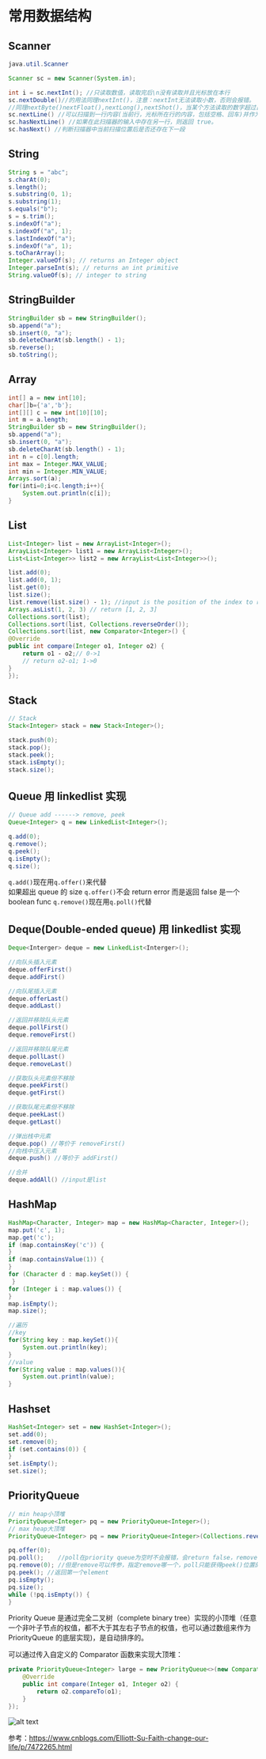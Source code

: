 # 常用数据结构

## Scanner

```java
java.util.Scanner

Scanner sc = new Scanner(System.in);

int i = sc.nextInt(); //只读取数值，读取完后\n没有读取并且光标放在本行
sc.nextDouble()//的用法同理nextInt()，注意：nextInt无法读取小数，否则会报错。
//同理nextByte()nextFloat(),nextLong(),nextShot()，当某个方法读取的数字超过自身范围，则会报错。
sc.nextLine() //可以扫描到一行内容(当前行，光标所在行的内容，包括空格、回车)并作为一个字符串而被获取到。
sc.hasNextLine() //如果在此扫描器的输入中存在另一行，则返回 true。
sc.hasNext() //判断扫描器中当前扫描位置后是否还存在下一段
```

## String

```java
String s = "abc";
s.charAt(0);
s.length();
s.substring(0, 1);
s.substring(1);
s.equals("b");
s = s.trim();
s.indexOf("a");
s.indexOf("a", 1);
s.lastIndexOf("a");
s.indexOf("a", 1);
s.toCharArray();
Integer.valueOf(s); // returns an Integer object
Integer.parseInt(s); // returns an int primitive
String.valueOf(s); // integer to string
```

## StringBuilder

```java
StringBuilder sb = new StringBuilder();
sb.append("a");
sb.insert(0, "a");
sb.deleteCharAt(sb.length() ‐ 1);
sb.reverse();
sb.toString();
```

## Array

```java
int[] a = new int[10];
char[]b={'a','b'};
int[][] c = new int[10][10];
int m = a.length;
StringBuilder sb = new StringBuilder();
sb.append("a");
sb.insert(0, "a");
sb.deleteCharAt(sb.length() ‐ 1);
int n = c[0].length;
int max = Integer.MAX_VALUE;
int min = Integer.MIN_VALUE;
Arrays.sort(a);
for(inti=0;i<c.length;i++){
    System.out.println(c[i]);
}
```

## List

```java
List<Integer> list = new ArrayList<Integer>();
ArrayList<Integer> list1 = new ArrayList<Integer>();
List<List<Integer>> list2 = new ArrayList<List<Integer>>();

list.add(0);
list.add(0, 1);
list.get(0);
list.size();
list.remove(list.size() ‐ 1); //input is the position of the index to remove
Arrays.asList(1, 2, 3) // return [1, 2, 3]
Collections.sort(list);
Collections.sort(list, Collections.reverseOrder());
Collections.sort(list, new Comparator<Integer>() {
@Override
public int compare(Integer o1, Integer o2) {
    return o1 ‐ o2;// 0‐>1
    // return o2‐o1; 1‐>0
}
});
```

## Stack

```java
// Stack
Stack<Integer> stack = new Stack<Integer>();

stack.push(0);
stack.pop();
stack.peek();
stack.isEmpty();
stack.size();
```

## Queue 用 linkedlist 实现

```java
// Queue add ‐‐‐‐‐‐> remove, peek
Queue<Integer> q = new LinkedList<Integer>();

q.add(0);
q.remove();
q.peek();
q.isEmpty();
q.size();
```

`q.add()`现在用`q.offer()`来代替  
如果超出 queue 的 size `q.offer()`不会 return error 而是返回 false 是一个 boolean func
`q.remove()`现在用`q.poll()`代替

## Deque(Double-ended queue) 用 linkedlist 实现

```java
Deque<Interger> deque = new LinkedList<Interger>();

//向队头插入元素
deque.offerFirst()
deque.addFirst()

//向队尾插入元素
deque.offerLast()
deque.addLast()

//返回并移除队头元素
deque.pollFirst()
deque.removeFirst()

//返回并移除队尾元素
deque.pollLast()
deque.removeLast()

//获取队头元素但不移除
deque.peekFirst()
deque.getFirst()

//获取队尾元素但不移除
deque.peekLast()
deque.getLast()

//弹出栈中元素
deque.pop() //等价于 removeFirst()
//向栈中压入元素
deque.push() //等价于 addFirst()

//合并
deque.addAll() //input是list
```

## HashMap

```java
HashMap<Character, Integer> map = new HashMap<Character, Integer>();
map.put('c', 1);
map.get('c');
if (map.containsKey('c')) {
}
if (map.containsValue(1)) {
}
for (Character d : map.keySet()) {
 }
for (Integer i : map.values()) {
}
map.isEmpty();
map.size();

//遍历
//key
for(String key : map.keySet()){
    System.out.println(key);
}
//value
for(String value : map.values()){
    System.out.println(value);
}
```

## Hashset

```java
HashSet<Integer> set = new HashSet<Integer>();
set.add(0);
set.remove(0);
if (set.contains(0)) {
}
set.isEmpty();
set.size();
```

## PriorityQueue

```java
// min heap小顶堆
PriorityQueue<Integer> pq = new PriorityQueue<Integer>();
// max heap大顶堆
PriorityQueue<Integer> pq = new PriorityQueue<Integer>(Collections.reverseOrder());

pq.offer(0);
pq.poll();    //poll在priority queue为空时不会报错，会return false，remove会报错
pq.remove(0); //但是remove可以传参，指定remove哪一个，poll只能获得peek()位置的值
pq.peek(); //返回第一个element
pq.isEmpty();
pq.size();
while (!pq.isEmpty()) {
}
```

Priority Queue 是通过完全二叉树（complete binary tree）实现的小顶堆（任意一个非叶子节点的权值，都不大于其左右子节点的权值，也可以通过数组来作为 PriorityQueue 的底层实现)，是自动排序的。

可以通过传入自定义的 Comparator 函数来实现大顶堆：

```java
private PriorityQueue<Integer> large = new PriorityQueue<>(new Comparator<Integer>() {
    @Override
    public int compare(Integer o1, Integer o2) {
        return o2.compareTo(o1);
    }
});
```

![alt text](./images/priorityqueue通过数组实现.jpg)

参考：https://www.cnblogs.com/Elliott-Su-Faith-change-our-life/p/7472265.html
